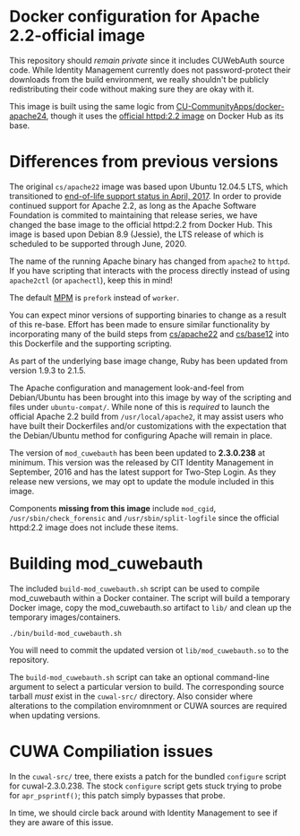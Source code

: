 # Docker configuration for Apache 2.2-official image

This repository should *remain private* since it includes CUWebAuth source code.  While Identity Management currently does not password-protect their downloads from the build environment, we really shouldn't be publicly redistributing their code without making sure they are okay with it.

This image is built using the same logic from [CU-CommunityApps/docker-apache24](https://github.com/CU-CommunityApps/docker-apache24), though it uses the [official httpd:2.2 image](https://hub.docker.com/_/httpd/) on Docker Hub as its base.


# Differences from previous versions

The original `cs/apache22` image was based upon Ubuntu 12.04.5 LTS, which transitioned to [end-of-life support status in April, 2017](https://wiki.ubuntu.com/Releases).  In order to provide continued support for Apache 2.2, as long as the Apache Software Foundation is commited to maintaining that release series, we have changed the base image to the official httpd:2.2 from Docker Hub.  This image is based upon Debian 8.9 (Jessie), the LTS release of which is scheduled to be supported through June, 2020.

The name of the running Apache binary has changed from `apache2` to `httpd`.  If you have scripting that interacts with the process directly instead of using `apache2ctl` (or `apachectl`), keep this in mind!

The default [MPM](https://httpd.apache.org/docs/2.2/mpm.html) is `prefork` instead of `worker`.

You can expect minor versions of supporting binaries to change as a result of this re-base.  Effort has been made to ensure similar functionality by incorporating many of the build steps from [cs/apache22](https://github.com/CU-CommunityApps/docker-apache22) and [cs/base12](https://github.com/CU-CommunityApps/docker-base12/) into this Dockerfile and the supporting scripting.

As part of the underlying base image change, Ruby has been updated from version 1.9.3 to 2.1.5.

The Apache configuration and management look-and-feel from Debian/Ubuntu has been brought into this image by way of the scripting and files under `ubuntu-compat/`.  While none of this is _required_ to launch the official Apache 2.2 build from `/usr/local/apache2`, it may assist users who have built their Dockerfiles and/or customizations with the expectation that the Debian/Ubuntu method for configuring Apache will remain in place.

The version of `mod_cuwebauth` has been been updated to **2.3.0.238** at minimum.  This version was the released by CIT Identity Management in September, 2016 and has the latest support for Two-Step Login.  As they release new versions, we may opt to update the module included in this image.

Components **missing from this image** include `mod_cgid`, `/usr/sbin/check_forensic` and `/usr/sbin/split-logfile` since the official httpd:2.2 image does not include these items.


# Building mod_cuwebauth

The included `build-mod_cuwebauth.sh` script can be used to compile mod_cuwebauth within a Docker container.  The script will build a temporary Docker image, copy the mod_cuwebauth.so artifact to `lib/` and clean up the temporary images/containers.

```
./bin/build-mod_cuwebauth.sh
```

You will need to commit the updated version ot `lib/mod_cuwebauth.so` to the repository.

The `build-mod_cuwebauth.sh` script can take an optional command-line argument to select a particular version to build.  The corresponding source tarball _must_ exist in the `cuwal-src/` directory.  Also consider where alterations to the compilation enviromnment or CUWA sources are required when updating versions.


# CUWA Compiliation issues

In the `cuwal-src/` tree, there exists a patch for the bundled `configure` script for cuwal-2.3.0.238.  The stock `configure` script gets stuck trying to probe for `apr_psprintf()`; this patch simply bypasses that probe.

In time, we should circle back around with Identity Management to see if they are aware of this issue.
